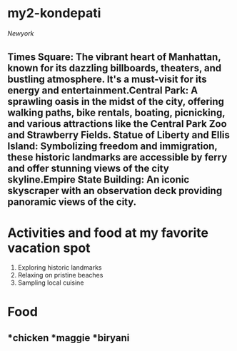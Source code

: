 # my2-kondepati
###### Newyork
Times Square: The vibrant heart of Manhattan, known for its dazzling billboards, theaters, and bustling atmosphere. It's a must-visit for its energy and entertainment.Central Park: A sprawling oasis in the midst of the city, **offering walking paths, bike rentals, boating, picnicking, and various attractions like the Central Park Zoo and Strawberry Fields**.
Statue of Liberty and Ellis Island: **Symbolizing freedom and immigration, these historic landmarks are accessible by ferry and offer stunning views of the city skyline**.Empire State Building: An iconic skyscraper with an observation deck providing panoramic views of the city.
--
# Activities and food at my favorite vacation spot
1. Exploring historic landmarks
2. Relaxing on pristine beaches
3. Sampling local cuisine
# Food
*chicken
*maggie
*biryani
---
